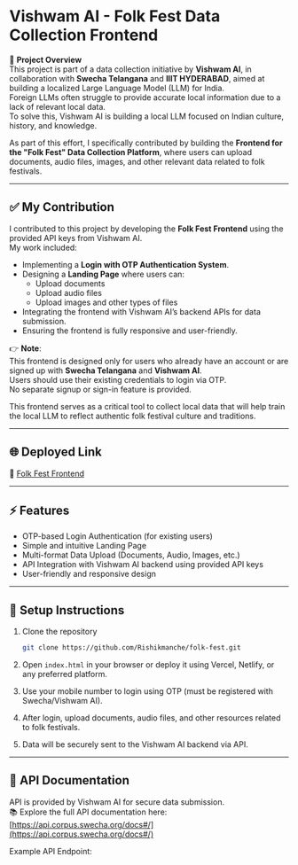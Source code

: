# Vishwam AI - Folk Fest Data Collection Frontend

🌟 **Project Overview**  
This project is part of a data collection initiative by **Vishwam AI**, in collaboration with **Swecha Telangana** and **IIIT HYDERABAD**, aimed at building a localized Large Language Model (LLM) for India.  
Foreign LLMs often struggle to provide accurate local information due to a lack of relevant local data.  
To solve this, Vishwam AI is building a local LLM focused on Indian culture, history, and knowledge.

As part of this effort, I specifically contributed by building the **Frontend for the "Folk Fest" Data Collection Platform**, where users can upload documents, audio files, images, and other relevant data related to folk festivals.

---

## ✅ My Contribution

I contributed to this project by developing the **Folk Fest Frontend** using the provided API keys from Vishwam AI.  
My work included:

- Implementing a **Login with OTP Authentication System**.
- Designing a **Landing Page** where users can:
    - Upload documents
    - Upload audio files
    - Upload images and other types of files
- Integrating the frontend with Vishwam AI’s backend APIs for data submission.
- Ensuring the frontend is fully responsive and user-friendly.

👉 **Note**:  
This frontend is designed only for users who already have an account or are signed up with **Swecha Telangana** and **Vishwam AI**.  
Users should use their existing credentials to login via OTP.  
No separate signup or sign-in feature is provided.

This frontend serves as a critical tool to collect local data that will help train the local LLM to reflect authentic folk festival culture and traditions.

---

## 🌐 Deployed Link

🔗 [Folk Fest Frontend](https://folk-fest.vercel.app)

---

## ⚡️ Features

- OTP-based Login Authentication (for existing users)
- Simple and intuitive Landing Page
- Multi-format Data Upload (Documents, Audio, Images, etc.)
- API Integration with Vishwam AI backend using provided API keys
- User-friendly and responsive design

---

## 🚀 Setup Instructions

1. Clone the repository  
    ```bash
    git clone https://github.com/Rishikmanche/folk-fest.git
    ```

2. Open `index.html` in your browser or deploy it using Vercel, Netlify, or any preferred platform.

3. Use your mobile number to login using OTP (must be registered with Swecha/Vishwam AI).

4. After login, upload documents, audio files, and other resources related to folk festivals.

5. Data will be securely sent to the Vishwam AI backend via API.

---

## 📄 API Documentation

API is provided by Vishwam AI for secure data submission.  
📚 Explore the full API documentation here:  
[https://api.corpus.swecha.org/docs#/](https://api.corpus.swecha.org/docs#/)

Example API Endpoint:  
